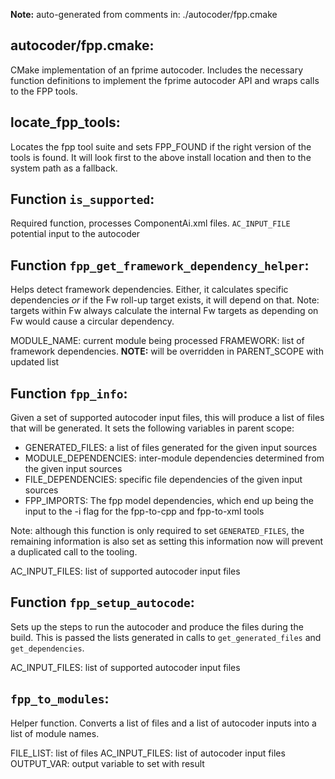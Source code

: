 **Note:** auto-generated from comments in: ./autocoder/fpp.cmake

## autocoder/fpp.cmake:

CMake implementation of an fprime autocoder. Includes the necessary function definitions to implement the fprime
autocoder API and wraps calls to the FPP tools.


## locate_fpp_tools:

Locates the fpp tool suite and sets FPP_FOUND if the right version of the tools is found. It will look first to the
above install location and then to the system path as a fallback.


## Function `is_supported`:

Required function, processes ComponentAi.xml files.
`AC_INPUT_FILE` potential input to the autocoder


## Function `fpp_get_framework_dependency_helper`:

Helps detect framework dependencies. Either, it calculates specific dependencies *or* if the Fw roll-up target exists,
it will depend on that.  Note: targets within Fw always calculate the internal Fw targets as depending on Fw would
cause a circular dependency.

MODULE_NAME: current module being processed
FRAMEWORK: list of framework dependencies. **NOTE:** will be overridden in PARENT_SCOPE with updated list


## Function `fpp_info`:

Given a set of supported autocoder input files, this will produce a list of files that will be generated. It sets the
following variables in parent scope:

- GENERATED_FILES: a list of files generated for the given input sources
- MODULE_DEPENDENCIES: inter-module dependencies determined from the given input sources
- FILE_DEPENDENCIES: specific file dependencies of the given input sources
- FPP_IMPORTS: The fpp model dependencies, which end up being the input to the -i flag for the fpp-to-cpp and fpp-to-xml tools

Note: although this function is only required to set `GENERATED_FILES`, the remaining information is also set as
setting this information now will prevent a duplicated call to the tooling.

AC_INPUT_FILES: list of supported autocoder input files


## Function `fpp_setup_autocode`:

Sets up the steps to run the autocoder and produce the files during the build. This is passed the lists generated
in calls to `get_generated_files` and `get_dependencies`.

AC_INPUT_FILES: list of supported autocoder input files


## `fpp_to_modules`:

Helper function. Converts a list of files and a list of autocoder inputs into a list of module names.

FILE_LIST: list of files
AC_INPUT_FILES: list of autocoder input files
OUTPUT_VAR: output variable to set with result


